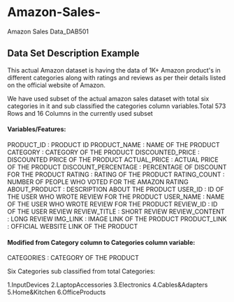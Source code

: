 # Amazon-Sales-
Amazon Sales Data_DAB501
## Data Set Description Example

This actual Amazon dataset is having the data of 1K+ Amazon product's in different categories along with ratings and reviews as per their details listed on the official website of Amazon.

We have used subset of the actual amazon sales dataset with total six categories in it and sub classified the categories column variables.Total 573 Rows and 16 Columns in the currently used subset

#### Variables/Features:

PRODUCT_ID : PRODUCT ID
PRODUCT_NAME : NAME OF THE PRODUCT
CATEGORY : CATEGORY OF THE PRODUCT
DISCOUNTED_PRICE : DISCOUNTED PRICE OF THE PRODUCT
ACTUAL_PRICE : ACTUAL PRICE OF THE PRODUCT
DISCOUNT_PERCENTAGE : PERCENTAGE OF DISCOUNT FOR THE PRODUCT
RATING : RATING OF THE PRODUCT
RATING_COUNT : NUMBER OF PEOPLE WHO VOTED FOR THE AMAZON RATING
ABOUT_PRODUCT : DESCRIPTION ABOUT THE PRODUCT
USER_ID : ID OF THE USER WHO WROTE REVIEW FOR THE PRODUCT
USER_NAME : NAME OF THE USER WHO WROTE REVIEW FOR THE PRODUCT
REVIEW_ID : ID OF THE USER REVIEW
REVIEW_TITLE : SHORT REVIEW
REVIEW_CONTENT : LONG REVIEW
IMG_LINK : IMAGE LINK OF THE PRODUCT
PRODUCT_LINK : OFFICIAL WEBSITE LINK OF THE PRODUCT

#### Modified from Category column to Categories column variable:

CATEGORIES : CATEGORY OF THE PRODUCT

Six Categories sub classified from total Categories:

1.InputDevices
2.LaptopAccessories
3.Electronics
4.Cables&Adapters
5.Home&Kitchen
6.OfficeProducts
